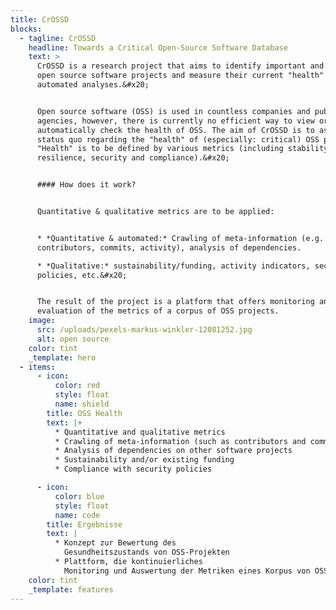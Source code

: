 ```yaml
---
title: CrOSSD
blocks:
  - tagline: CrOSSD
    headline: Towards a Critical Open-Source Software Database
    text: >
      CrOSSD is a research project that aims to identify important and critical
      open source software projects and measure their current "health" through
      automated analyses.&#x20;


      Open source software (OSS) is used in countless companies and public
      agencies, however, there is currently no efficient way to view or
      automatically check the health of OSS. The aim of CrOSSD is to assess the
      status quo regarding the "health" of (especially: critical) OSS projects.
      "Health" is to be defined by various metrics (including stability,
      resilience, security and compliance).&#x20;


      #### How does it work?


      Quantitative & qualitative metrics are to be applied:


      * *Quantitative & automated:* Crawling of meta-information (e.g.
      contributors, commits, activity), analysis of dependencies.

      * *Qualitative:* sustainability/funding, activity indicators, security
      policies, etc.&#x20;


      The result of the project is a platform that offers monitoring and
      evaluation of the metrics of a corpus of OSS projects.
    image:
      src: /uploads/pexels-markus-winkler-12081252.jpg
      alt: open source
    color: tint
    _template: hero
  - items:
      - icon:
          color: red
          style: float
          name: shield
        title: OSS Health
        text: |+
          * Quantitative and qualitative metrics
          * Crawling of meta-information (such as contributors and commits)
          * Analysis of dependencies on other software projects
          * Sustainability and/or existing funding
          * Compliance with security policies

      - icon:
          color: blue
          style: float
          name: code
        title: Ergebnisse
        text: |
          * Konzept zur Bewertung des
            Gesundheitszustands von OSS-Projekten
          * Plattform, die kontinuierliches
            Monitoring und Auswertung der Metriken eines Korpus von OSS-Projekten bietet
    color: tint
    _template: features
---
```



